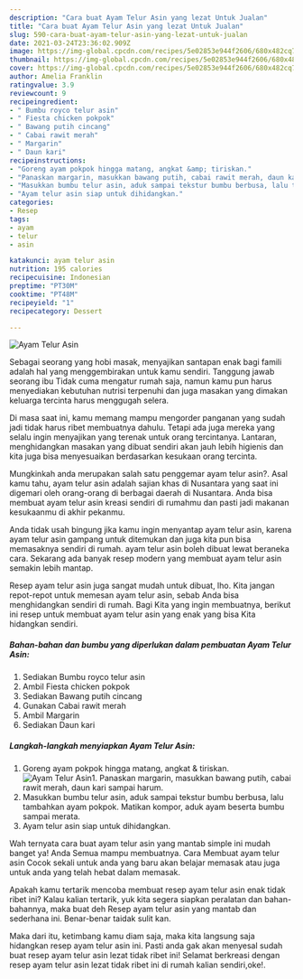 ```yaml
---
description: "Cara buat Ayam Telur Asin yang lezat Untuk Jualan"
title: "Cara buat Ayam Telur Asin yang lezat Untuk Jualan"
slug: 590-cara-buat-ayam-telur-asin-yang-lezat-untuk-jualan
date: 2021-03-24T23:36:02.909Z
image: https://img-global.cpcdn.com/recipes/5e02853e944f2606/680x482cq70/ayam-telur-asin-foto-resep-utama.jpg
thumbnail: https://img-global.cpcdn.com/recipes/5e02853e944f2606/680x482cq70/ayam-telur-asin-foto-resep-utama.jpg
cover: https://img-global.cpcdn.com/recipes/5e02853e944f2606/680x482cq70/ayam-telur-asin-foto-resep-utama.jpg
author: Amelia Franklin
ratingvalue: 3.9
reviewcount: 9
recipeingredient:
- " Bumbu royco telur asin"
- " Fiesta chicken pokpok"
- " Bawang putih cincang"
- " Cabai rawit merah"
- " Margarin"
- " Daun kari"
recipeinstructions:
- "Goreng ayam pokpok hingga matang, angkat &amp; tiriskan."
- "Panaskan margarin, masukkan bawang putih, cabai rawit merah, daun kari sampai harum."
- "Masukkan bumbu telur asin, aduk sampai tekstur bumbu berbusa, lalu tambahkan ayam pokpok. Matikan kompor, aduk ayam beserta bumbu sampai merata."
- "Ayam telur asin siap untuk dihidangkan."
categories:
- Resep
tags:
- ayam
- telur
- asin

katakunci: ayam telur asin 
nutrition: 195 calories
recipecuisine: Indonesian
preptime: "PT30M"
cooktime: "PT48M"
recipeyield: "1"
recipecategory: Dessert

---
```



![Ayam Telur Asin](https://img-global.cpcdn.com/recipes/5e02853e944f2606/680x482cq70/ayam-telur-asin-foto-resep-utama.jpg)

Sebagai seorang yang hobi masak, menyajikan santapan enak bagi famili adalah hal yang menggembirakan untuk kamu sendiri. Tanggung jawab seorang ibu Tidak cuma mengatur rumah saja, namun kamu pun harus menyediakan kebutuhan nutrisi terpenuhi dan juga masakan yang dimakan keluarga tercinta harus menggugah selera.

Di masa  saat ini, kamu memang mampu mengorder panganan yang sudah jadi tidak harus ribet membuatnya dahulu. Tetapi ada juga mereka yang selalu ingin menyajikan yang terenak untuk orang tercintanya. Lantaran, menghidangkan masakan yang dibuat sendiri akan jauh lebih higienis dan kita juga bisa menyesuaikan berdasarkan kesukaan orang tercinta. 



Mungkinkah anda merupakan salah satu penggemar ayam telur asin?. Asal kamu tahu, ayam telur asin adalah sajian khas di Nusantara yang saat ini digemari oleh orang-orang di berbagai daerah di Nusantara. Anda bisa membuat ayam telur asin kreasi sendiri di rumahmu dan pasti jadi makanan kesukaanmu di akhir pekanmu.

Anda tidak usah bingung jika kamu ingin menyantap ayam telur asin, karena ayam telur asin gampang untuk ditemukan dan juga kita pun bisa memasaknya sendiri di rumah. ayam telur asin boleh dibuat lewat beraneka cara. Sekarang ada banyak resep modern yang membuat ayam telur asin semakin lebih mantap.

Resep ayam telur asin juga sangat mudah untuk dibuat, lho. Kita jangan repot-repot untuk memesan ayam telur asin, sebab Anda bisa menghidangkan sendiri di rumah. Bagi Kita yang ingin membuatnya, berikut ini resep untuk membuat ayam telur asin yang enak yang bisa Kita hidangkan sendiri.

<!--inarticleads1-->

##### Bahan-bahan dan bumbu yang diperlukan dalam pembuatan Ayam Telur Asin:

1. Sediakan  Bumbu royco telur asin
1. Ambil  Fiesta chicken pokpok
1. Sediakan  Bawang putih cincang
1. Gunakan  Cabai rawit merah
1. Ambil  Margarin
1. Sediakan  Daun kari




<!--inarticleads2-->

##### Langkah-langkah menyiapkan Ayam Telur Asin:

1. Goreng ayam pokpok hingga matang, angkat &amp; tiriskan.
<img src="https://img-global.cpcdn.com/steps/b465fb2552ae8aae/160x128cq70/ayam-telur-asin-langkah-memasak-1-foto.jpg" alt="Ayam Telur Asin">1. Panaskan margarin, masukkan bawang putih, cabai rawit merah, daun kari sampai harum.
1. Masukkan bumbu telur asin, aduk sampai tekstur bumbu berbusa, lalu tambahkan ayam pokpok. Matikan kompor, aduk ayam beserta bumbu sampai merata.
1. Ayam telur asin siap untuk dihidangkan.




Wah ternyata cara buat ayam telur asin yang mantab simple ini mudah banget ya! Anda Semua mampu membuatnya. Cara Membuat ayam telur asin Cocok sekali untuk anda yang baru akan belajar memasak atau juga untuk anda yang telah hebat dalam memasak.

Apakah kamu tertarik mencoba membuat resep ayam telur asin enak tidak ribet ini? Kalau kalian tertarik, yuk kita segera siapkan peralatan dan bahan-bahannya, maka buat deh Resep ayam telur asin yang mantab dan sederhana ini. Benar-benar taidak sulit kan. 

Maka dari itu, ketimbang kamu diam saja, maka kita langsung saja hidangkan resep ayam telur asin ini. Pasti anda gak akan menyesal sudah buat resep ayam telur asin lezat tidak ribet ini! Selamat berkreasi dengan resep ayam telur asin lezat tidak ribet ini di rumah kalian sendiri,oke!.

